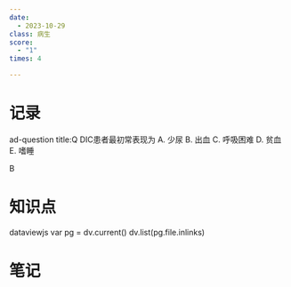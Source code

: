 ```yaml
---
date:
  - 2023-10-29
class: 病生
score:
  - "1"
times: 4

---
```



记录
==
ad-question
title:Q
DIC患者最初常表现为
A. 少尿
B. 出血
C. 呼吸困难
D. 贫血
E. 嗜睡



B


知识点
==
dataviewjs
var pg = dv.current()
dv.list(pg.file.inlinks)


笔记
==